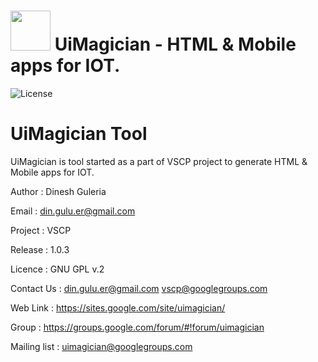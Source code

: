 # <img src="https://4a955bfd-a-62cb3a1a-s-sites.googlegroups.com/site/uimagician/home/UIMagician_small.png?attachauth=ANoY7crjD9IILuCrksH_PlpSuxCKoAiwiE2X_KAmFSPGsH322YuueE-X5kP4lrHV6S72HTQqb6syuJHu8uxQju94--l1t9zZVBC40wFVRwiRGPFaY4XmjQ0Fm_ftWR4f0u7OkjxtqAWdCRYVkhei6-z-44OAzJAtKWhrYyBBafjJHljk3Uwh2ax03w2jugQUpUzrLHjG3Lh5lsaqV6OtM9lYCvhC8e8ADjFz-g7Nb-QnkQ0b83AjK2s%3D&attredirects=0" width="64" height="64"> UiMagician - HTML &amp; Mobile apps for IOT.

![](https://img.shields.io/badge/license-GPL_2-green.svg "License")


UiMagician Tool
===============

UiMagician is tool started as a part of VSCP project to generate HTML &amp; Mobile apps for IOT.

Author  : Dinesh Guleria

Email : din.gulu.er@gmail.com

Project : VSCP 

Release : 1.0.3

Licence :  GNU GPL v.2

Contact Us : din.gulu.er@gmail.com
             vscp@googlegroups.com

Web Link : https://sites.google.com/site/uimagician/

Group : https://groups.google.com/forum/#!forum/uimagician

Mailing list : uimagician@googlegroups.com
